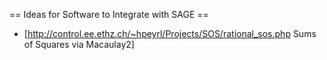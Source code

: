 == Ideas for Software to Integrate with SAGE ==

 * [http://control.ee.ethz.ch/~hpeyrl/Projects/SOS/rational_sos.php Sums of Squares via Macaulay2]

